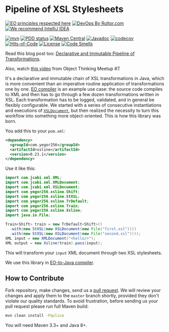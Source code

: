 # Pipeline of XSL Stylesheets

[![EO principles respected here](https://www.elegantobjects.org/badge.svg)](https://www.elegantobjects.org)
[![DevOps By Rultor.com](https://www.rultor.com/b/yegor256/xsline)](https://www.rultor.com/p/yegor256/xsline)
[![We recommend IntelliJ IDEA](https://www.elegantobjects.org/intellij-idea.svg)](https://www.jetbrains.com/idea/)

[![mvn](https://github.com/yegor256/xsline/actions/workflows/mvn.yml/badge.svg)](https://github.com/yegor256/xsline/actions/workflows/mvn.yml)
[![PDD status](https://www.0pdd.com/svg?name=yegor256/xsline)](https://www.0pdd.com/p?name=yegor256/xsline)
[![Maven Central](https://img.shields.io/maven-central/v/com.yegor256/xsline.svg)](https://maven-badges.herokuapp.com/maven-central/com.yegor256/xsline)
[![Javadoc](https://www.javadoc.io/badge/com.yegor256/xsline.svg)](https://www.javadoc.io/doc/com.yegor256/xsline)
[![codecov](https://codecov.io/gh/yegor256/xsline/branch/master/graph/badge.svg)](https://codecov.io/gh/yegor256/xsline)
[![Hits-of-Code](https://hitsofcode.com/github/yegor256/xsline)](https://hitsofcode.com/view/github/yegor256/xsline)
[![License](https://img.shields.io/badge/license-MIT-green.svg)](https://github.com/yegor256/xsline/blob/master/LICENSE.txt)
[![Code Smells](https://sonarcloud.io/api/project_badges/measure?project=yegor256_xsline&metric=code_smells)](https://sonarcloud.io/summary/new_code?id=yegor256_xsline)

Read this blog post too:
[Declarative and Immutable Pipeline of Transformations][blog].

Also, watch [this video](https://www.youtube.com/watch?v=C6CQWzOKEJs)
from Object Thinking Meetup #7.

It's a declarative and immutable chain of XSL transformations in Java,
which is more convenient than an imperative routine application
of transformations one by one. [EO compiler](https://github.com/objectionary/eo)
is an example use case: the source code compiles to XML and then has
to go through a few dozen transformations written in XSL. Each transformation
has to be logged, validated, and in general be flexibly configurable. We started
with a series of consecutive instantiations and executions of
[`XSLDocument`][XSLDocument],
but then realized the necessity to turn this workflow into something more
object-oriented. This is how this library was born.

You add this to your `pom.xml`:

```xml
<dependency>
  <groupId>com.yegor256</groupId>
  <artifactId>xsline</artifactId>
  <version>0.23.1</version>
</dependency>
```

Use it like this:

```java
import com.jcabi.xml.XML;
import com.jcabi.xml.XMLDocument;
import com.jcabi.xml.XSLDocument;
import com.yegor256.xsline.Shift;
import com.yegor256.xsline.StXSL;
import com.yegor256.xsline.TrDefault;
import com.yegor256.xsline.Train;
import com.yegor256.xsline.Xsline;
import java.io.File;

Train<Shift> train = new TrDefault<Shift>()
  .with(new StXSL(new XSLDocument(new File("first.xsl"))))
  .with(new StXSL(new XSLDocument(new File("second.xsl"))));
XML input = new XMLDocument("<hello/>");
XML output = new Xsline(train).pass(input);
```

This will transform your `input` XML document
through two XSL stylesheets.

We use this library in
[EO-to-Java compiler](https://github.com/objectionary/eo).

## How to Contribute

Fork repository, make changes, send us a
[pull request](https://www.yegor256.com/2014/04/15/github-guidelines.html).
We will review your changes and apply them to the
`master` branch shortly,
provided they don't violate our quality standards. To avoid frustration,
before sending us your pull request please run full Maven build:

```bash
mvn clean install -Pqulice
```

You will need Maven 3.3+ and Java 8+.

[blog]: https://www.yegor256.com/2022/08/10/xsline-immutable-pipeline.html
[XSLDocument]: https://www.javadoc.io/doc/com.jcabi/jcabi-xml/0.21.5/com/jcabi/xml/XSLDocument.html
